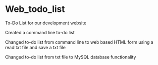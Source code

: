 Web_todo_list
=============

To-Do List for our development website

Created a command line to-do list

Changed to-do list from command line to web based HTML form using a read txt file and save a txt file

Changed to-do list from txt file to MySQL database functionality
